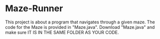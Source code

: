 # Maze-Runner

This project is about a program that navigates through a given maze. The code for the Maze is provided in "Maze.java". 
Download "Maze.java" and make sure IT IS IN THE SAME FOLDER AS YOUR CODE.
